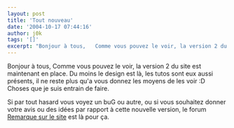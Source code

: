 ```yaml
---
layout: post
title: 'Tout nouveau'
date: '2004-10-17 07:44:16'
author: j0k
tags: '[]'
excerpt: "Bonjour à tous,   Comme vous pouvez le voir, la version 2 du site est maintenant en place.   Du moins le design est là, les tutos sont eux aussi présents, il ne reste plus qu'a vous donnez les moyens de les voir  :D Choses que je suis entrain de faire.  \n  \nSi par tout hasard vous voyez un buG ou autre, ou si vous souhaitez donner votre avis ou des      …"
---
```


Bonjour à tous,   Comme vous pouvez le voir, la version 2 du site est maintenant en place.   Du moins le design est là, les tutos sont eux aussi présents, il ne reste plus qu'a vous donnez les moyens de les voir  :D Choses que je suis entrain de faire.

Si par tout hasard vous voyez un buG ou autre, ou si vous souhaitez donner votre avis ou des idées par rapport à cette nouvelle version, le forum [Remarque sur le site](http://www.j0k3r.net/forum/forum-remarque-sur-le-site-8.htm) est là pour ça.
